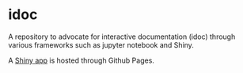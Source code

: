 # idoc

A repository to advocate for interactive documentation (idoc)
through various frameworks such as jupyter notebook and Shiny.

A [Shiny app](https://jasper-easics.github.io/idoc/) is hosted through Github Pages.
